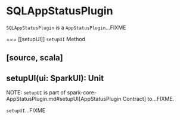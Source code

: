 # SQLAppStatusPlugin

`SQLAppStatusPlugin` is a `AppStatusPlugin`...FIXME

=== [[setupUI]] `setupUI` Method

[source, scala]
----
setupUI(ui: SparkUI): Unit
----

NOTE: `setupUI` is part of spark-core-AppStatusPlugin.md#setupUI[AppStatusPlugin Contract] to...FIXME.

`setupUI`...FIXME
